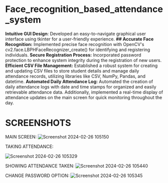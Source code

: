 # Face_recognition_based_attendance_system

**Intuitive GUI Design**: Developed an easy-to-navigate graphical user interface using tkinter for a user-friendly experience.
**## Accurate Face Recognition:** Implemented precise face recognition with OpenCV's cv2.face.LBPHFaceRecognizer_create() for identifying and registering individuals.
**Secure Registration Process:** Incorporated password protection to enhance system integrity during the registration of new users.
**Efficient CSV File Management:** Established a robust system for creating and updating CSV files to store student details and manage daily attendance records, utilizing libraries like CSV, NumPy, Pandas, and datetime.
**Automated Daily Attendance Log:** Automated the creation of daily attendance logs with date and time stamps for organized and easily retrievable attendance data. Additionally, implemented a real-time display of attendance updates on the main screen for quick monitoring throughout the day.

# SCREENSHOTS
MAIN SCREEN:
![Screenshot 2024-02-26 105150](https://github.com/dandusaikrishna/Face-Recognition-Integrated-Attendance-System-with-GUI-/assets/138280007/a4022c03-5e8f-4fc6-b5bf-02ae57bbe326)


TAKING ATTENDANCE:

![Screenshot 2024-02-26 105329](https://github.com/dandusaikrishna/Face-Recognition-Integrated-Attendance-System-with-GUI-/assets/138280007/4b837825-eecb-4dcb-b16f-cb445532f2c6)

SHOWING ATTENDANCE TAKEN:
![Screenshot 2024-02-26 105440](https://github.com/dandusaikrishna/Face-Recognition-Integrated-Attendance-System-with-GUI-/assets/138280007/bad62390-2750-4ee7-86c9-0bbd4050ae25)

CHANGE PASSWORD OPTION:
![Screenshot 2024-02-26 105345](https://github.com/dandusaikrishna/Face-Recognition-Integrated-Attendance-System-with-GUI-/assets/138280007/aa46467b-3f74-4428-a60a-7cf9b4b1d70b)
